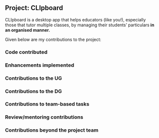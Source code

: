 ## Project: CLIpboard

CLIpboard is a desktop app that helps educators (like you!), especially those that
tutor multiple classes, by managing their students’ particulars<strong> in an organised manner.</strong>

Given below are my contributions to the project:

### Code contributed

### Enhancements implemented

### Contributions to the UG

### Contributions to the DG

### Contributions to team-based tasks

### Review/mentoring contributions

### Contributions beyond the project team
